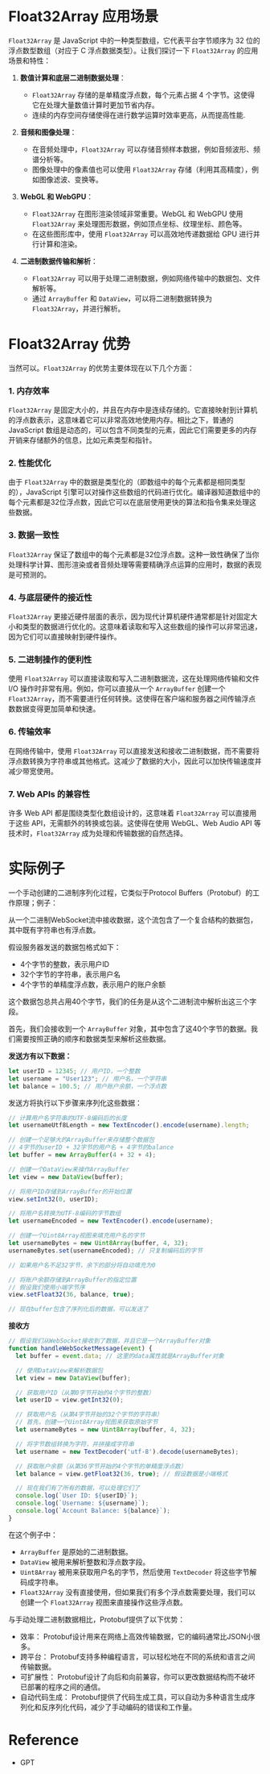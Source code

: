 # Float32Array 应用场景

`Float32Array` 是 JavaScript 中的一种类型数组，它代表平台字节顺序为 32 位的浮点数型数组（对应于 C 浮点数据类型）。让我们探讨一下 `Float32Array` 的应用场景和特性：

1. **数值计算和底层二进制数据处理**：
   - `Float32Array` 存储的是单精度浮点数，每个元素占据 4 个字节。这使得它在处理大量数值计算时更加节省内存。
   - 连续的内存空间存储使得在进行数学运算时效率更高，从而提高性能.

2. **音频和图像处理**：
   - 在音频处理中，`Float32Array` 可以存储音频样本数据，例如音频波形、频谱分析等。
   - 图像处理中的像素值也可以使用 `Float32Array` 存储（利用其高精度），例如图像滤波、变换等。

3. **WebGL 和 WebGPU**：
   - `Float32Array` 在图形渲染领域非常重要。WebGL 和 WebGPU 使用 `Float32Array` 来处理图形数据，例如顶点坐标、纹理坐标、颜色等。
   - 在这些图形库中，使用 `Float32Array` 可以高效地传递数据给 GPU 进行并行计算和渲染。

4. **二进制数据传输和解析**：
   - `Float32Array` 可以用于处理二进制数据，例如网络传输中的数据包、文件解析等。
   - 通过 `ArrayBuffer` 和 `DataView`，可以将二进制数据转换为 `Float32Array`，并进行解析。

# Float32Array 优势

当然可以。`Float32Array` 的优势主要体现在以下几个方面：

### 1. 内存效率
`Float32Array` 是固定大小的，并且在内存中是连续存储的。它直接映射到计算机的浮点数表示，这意味着它可以非常高效地使用内存。相比之下，普通的 JavaScript 数组是动态的，可以包含不同类型的元素，因此它们需要更多的内存开销来存储额外的信息，比如元素类型和指针。

### 2. 性能优化
由于 `Float32Array` 中的数据是类型化的（即数组中的每个元素都是相同类型的），JavaScript 引擎可以对操作这些数组的代码进行优化。编译器知道数组中的每个元素都是32位浮点数，因此它可以在底层使用更快的算法和指令集来处理这些数据。

### 3. 数据一致性
`Float32Array` 保证了数组中的每个元素都是32位浮点数。这种一致性确保了当你处理科学计算、图形渲染或者音频处理等需要精确浮点运算的应用时，数据的表现是可预测的。

### 4. 与底层硬件的接近性
`Float32Array` 更接近硬件层面的表示，因为现代计算机硬件通常都是针对固定大小和类型的数据进行优化的。这意味着读取和写入这些数组的操作可以非常迅速，因为它们可以直接映射到硬件操作。

### 5. 二进制操作的便利性
使用 `Float32Array` 可以直接读取和写入二进制数据流，这在处理网络传输和文件 I/O 操作时非常有用。例如，你可以直接从一个 `ArrayBuffer` 创建一个 `Float32Array`，而不需要进行任何转换。这使得在客户端和服务器之间传输浮点数数据变得更加简单和快速。

### 6. 传输效率
在网络传输中，使用 `Float32Array` 可以直接发送和接收二进制数据，而不需要将浮点数转换为字符串或其他格式。这减少了数据的大小，因此可以加快传输速度并减少带宽使用。

### 7. Web APIs 的兼容性
许多 Web API 都是围绕类型化数组设计的，这意味着 `Float32Array` 可以直接用于这些 API，无需额外的转换或包装。这使得在使用 WebGL、Web Audio API 等技术时，`Float32Array` 成为处理和传输数据的自然选择。

# 实际例子

一个手动创建的二进制序列化过程，它类似于Protocol Buffers（Protobuf）的工作原理；例子：

从一个二进制WebSocket流中接收数据，这个流包含了一个复合结构的数据包，其中既有字符串也有浮点数。

假设服务器发送的数据包格式如下：

- 4个字节的整数，表示用户ID
- 32个字节的字符串，表示用户名
- 4个字节的单精度浮点数，表示用户的账户余额

这个数据包总共占用40个字节，我们的任务是从这个二进制流中解析出这三个字段。

首先，我们会接收到一个 `ArrayBuffer` 对象，其中包含了这40个字节的数据。我们需要按照正确的顺序和数据类型来解析这些数据。


**发送方有以下数据：**

```javascript
let userID = 12345; // 用户ID，一个整数
let username = "User123"; // 用户名，一个字符串
let balance = 100.5; // 用户账户余额，一个浮点数
```

发送方将执行以下步骤来序列化这些数据：

```javascript
// 计算用户名字符串的UTF-8编码后的长度
let usernameUtf8Length = new TextEncoder().encode(username).length;

// 创建一个足够大的ArrayBuffer来存储整个数据包
// 4字节的userID + 32字节的用户名 + 4字节的balance
let buffer = new ArrayBuffer(4 + 32 + 4);

// 创建一个DataView来操作ArrayBuffer
let view = new DataView(buffer);

// 将用户ID存储到ArrayBuffer的开始位置
view.setInt32(0, userID);

// 将用户名转换为UTF-8编码的字节数组
let usernameEncoded = new TextEncoder().encode(username);

// 创建一个Uint8Array视图来填充用户名的字节
let usernameBytes = new Uint8Array(buffer, 4, 32);
usernameBytes.set(usernameEncoded); // 只复制编码后的字节

// 如果用户名不足32字节，余下的部分将自动填充为0

// 将账户余额存储到ArrayBuffer的指定位置
// 假设我们使用小端字节序
view.setFloat32(36, balance, true);

// 现在buffer包含了序列化后的数据，可以发送了
```

**接收方**
```javascript
// 假设我们从WebSocket接收到了数据，并且它是一个ArrayBuffer对象
function handleWebSocketMessage(event) {
  let buffer = event.data; // 这里的data属性就是ArrayBuffer对象

  // 使用DataView来解析数据包
  let view = new DataView(buffer);

  // 获取用户ID（从第0字节开始的4个字节的整数）
  let userID = view.getInt32(0);

  // 获取用户名（从第4字节开始的32个字节的字符串）
  // 首先，创建一个Uint8Array视图来获取原始字节
  let usernameBytes = new Uint8Array(buffer, 4, 32);

  // 将字节数组转换为字符，并拼接成字符串
  let username = new TextDecoder('utf-8').decode(usernameBytes);

  // 获取账户余额（从第36字节开始的4个字节的单精度浮点数）
  let balance = view.getFloat32(36, true); // 假设数据是小端格式

  // 现在我们有了所有的数据，可以处理它们了
  console.log(`User ID: ${userID}`);
  console.log(`Username: ${username}`);
  console.log(`Account Balance: ${balance}`);
}
```

在这个例子中：

- `ArrayBuffer` 是原始的二进制数据。
- `DataView` 被用来解析整数和浮点数字段。
- `Uint8Array` 被用来获取用户名的字节，然后使用 `TextDecoder` 将这些字节解码成字符串。
- `Float32Array` 没有直接使用，但如果我们有多个浮点数需要处理，我们可以创建一个 `Float32Array` 视图来直接操作这些浮点数。

与手动处理二进制数据相比，Protobuf提供了以下优势：

* 效率： Protobuf设计用来在网络上高效传输数据，它的编码通常比JSON小很多。
* 跨平台： Protobuf支持多种编程语言，可以轻松地在不同的系统和语言之间传输数据。
* 可扩展性： Protobuf设计了向后和向前兼容，你可以更改数据结构而不破坏已部署的程序之间的通信。
* 自动代码生成： Protobuf提供了代码生成工具，可以自动为多种语言生成序列化和反序列化代码，减少了手动编码的错误和工作量。

# Reference

* GPT

